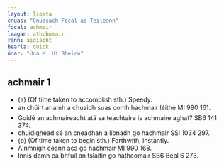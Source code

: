```yaml
---
layout: liosta
cnuas: "Cnuasach Focal as Teileann"
focal: achmair
leagan: athchomair
rann: aidiacht
bearla: quick
údar: "Úna M. Uí Bheirn"
---
```


## achmair 1

* (a) (Of time taken to accomplish sth.) Speedy.
* an chúirt ariamh a chuaidh suas comh hachmair léithe MI 990 161.
* Goidé an achmaireacht atá sa teachtaire is achmaire aghat? SB6
141 374.
* chuidighead sé an cneádhan a líonadh go hachmair SSl 1034 297.
* (b) (Of time taken to begin sth.) Forthwith, instantly.
* Ainmnigh ceann aca go hachmair MI 990 168.
* Innis damh cá bhfuil an tslaitín go hathcomair SB6 Béal 6 273.
